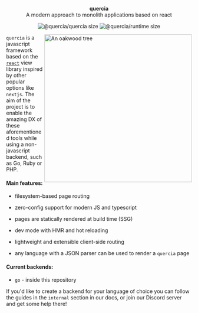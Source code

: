 <p align="center">
  <b>quercia</b><br>
  A modern approach to monolith applications based on react
</p>
<p align="center">

<img src="https://badgen.net/bundlephobia/minzip/@quercia/quercia" alt="@quercia/quercia size">

<img src="https://badgen.net/bundlephobia/minzip/@quercia/runtime" alt="@quercia/runtime size">

</p>

<a href="https://unsplash.com/photos/tLSu12Rv1jQ"><img  src="https://images.unsplash.com/photo-1568654792529-d6f9f8a1c231?ixlib=rb-1.2.1&auto=format&fit=crop&w=400&q=80" align="right" alt="An oakwood tree"  width="400px"></a>

`quercia` is a javascript framework based on the [`react`](https://reactjs.org)
view library inspired by other popular options like `nextjs`. The aim of the
project is to enable the amazing DX of these aforementioned tools while using a
non-javascript backend, such as Go, Ruby or PHP.

#### Main features:

- filesystem-based page routing

- zero-config support for modern JS and typescript

- pages are statically rendered at build time (SSG)

- dev mode with HMR and hot reloading

- lightweight and extensible client-side routing

- any language with a JSON parser can be used to render a `quercia` page

#### Current backends:

- `go` - inside this repository

If you'd like to create a backend for your language of choice you can follow the
guides in the `internal` section in our docs, or join our Discord server and get
some help there!
